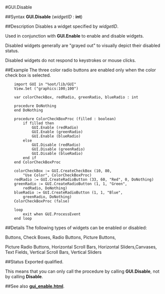 
#GUI.Disable

##Syntax
**GUI.Disable** (_widgetID_ : **int**)


##Description
Disables a widget specified by _widgetID_. 

Used in conjunction with **GUI.Enable** to enable and disable widgets. 

Disabled widgets generally are "grayed out" to visually depict their disabled status.

Disabled widgets do not respond to keystrokes or mouse clicks.


##Example
The three color radio buttons are enabled only when the color check box is selected.

        import GUI in "%oot/lib/GUI" 
        View.Set ("graphics:100;100") 
        
        var colorCheckBox, redRadio, greenRadio, blueRadio : int
        
        procedure DoNothing
        end DoNothing
        
        procedure ColorCheckBoxProc (filled : boolean)
            if filled then
                GUI.Enable (redRadio)
                GUI.Enable (greenRadio)
                GUI.Enable (blueRadio)
            else
                GUI.Disable (redRadio)
                GUI.Disable (greenRadio)
                GUI.Disable (blueRadio)
            end if
        end ColorCheckBoxProc
        
        colorCheckBox := GUI.CreateCheckBox (10, 80,
            "Use Color", ColorCheckBoxProc)
        redRadio := GUI.CreateRadioButton (33, 60, "Red", 0, DoNothing)
        greenRadio := GUI.CreateRadioButton (1, 1, "Green", 
            redRadio, DoNothing)
        blueRadio := GUI.CreateRadioButton (1, 1, "Blue", 
            greenRadio, DoNothing)
        ColorCheckBoxProc (false)
        
        loop
            exit when GUI.ProcessEvent
        end loop
##Details
The following types of widgets can be enabled or disabled:


Buttons, Check Boxes, Radio Buttons, Picture Buttons,


Picture Radio Buttons, Horizontal Scroll Bars, Horizontal Sliders,Canvases, Text Fields, Vertical Scroll Bars, Vertical Sliders


##Status
Exported qualified.

This means that you can only call the procedure by calling **GUI.Disable**, not by calling **Disable**.


##See also
**[gui_enable.html](GUI.Enable)**.

